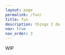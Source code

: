 ```yaml
---
layout: page
permalink: /fun/
title: fun
description: things I do
nav: true
nav_order: 3
---
```


WIP